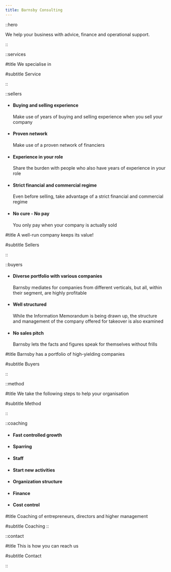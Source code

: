 ```yaml
---
title: Barnsby Consulting
---
```


::hero

We help your business with advice, finance and operational support.

::

::services

#title
We specialise in

#subtitle
Service

::

::sellers

- #### Buying and selling experience
  Make use of years of buying and selling experience when you sell your company
- #### Proven network
  Make use of a proven network of financiers
- #### Experience in your role
  Share the burden with people who also have years of experience in your role
- #### Strict financial and commercial regime
  Even before selling, take advantage of a strict financial and commercial regime
- #### No cure - No pay
  You only pay when your company is actually sold

#title
A well-run company keeps its value!

#subtitle
Sellers

::

::buyers

- #### Diverse portfolio with various companies
  Barnsby mediates for companies from different verticals, but all, within their segment, are highly profitable
- #### Well structured
  While the Information Memorandum is being drawn up, the structure and management of the company offered for takeover is also examined
- #### No sales pitch
  Barnsby lets the facts and figures speak for themselves without frills

#title
Barnsby has a portfolio of high-yielding companies

#subtitle
Buyers

::

::method

#title
We take the following steps to help your organisation

#subtitle
Method

::

::coaching

- #### Fast controlled growth
- #### Sparring
- #### Staff
- #### Start new activities
- #### Organization structure
- #### Finance
- #### Cost control

#title
Coaching of entrepreneurs, directors and higher management

#subtitle
Coaching
::

::contact

#title
This is how you can reach us

#subtitle
Contact

::
